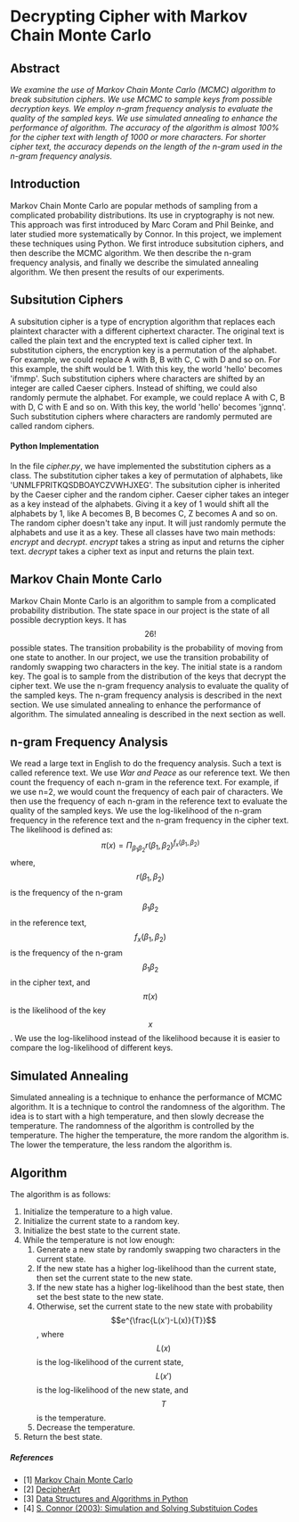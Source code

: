 # Decrypting Cipher with Markov Chain Monte Carlo

## Abstract
*We examine the use of Markov Chain Monte Carlo (MCMC) algorithm to break subsitution ciphers. We use MCMC to sample keys from possible decryption keys. We employ n-gram frequency analysis to evaluate the quality of the sampled keys. We use simulated annealing to enhance the performance of algorithm. The accuracy of the algorithm is almost 100% for the cipher text with length of 1000 or more characters. For shorter cipher text, the accuracy depends on the length of the n-gram used in the n-gram frequency analysis.*
## Introduction
Markov Chain Monte Carlo are popular methods of sampling from a complicated probability distributions. Its use in cryptography is not new. This approach was first introduced by Marc Coram and Phil Beinke, and later studied more systematically by Connor. In this project, we implement these techniques using Python. We first introduce subsitution ciphers, and then describe the MCMC algorithm. We then describe the n-gram frequency analysis, and finally we describe the simulated annealing algorithm. We then present the results of our experiments.

## Subsitution Ciphers
A subsitution cipher is a type of encryption algorithm that replaces each plaintext character with a different ciphertext character. The original text is called the plain text and the encrypted text is called cipher text. In substitution ciphers, the encryption key is a permutation of the alphabet. For example, we could replace A with B, B with C, C with D and so on. For this example, the shift would be 1. With this key, the world 'hello' becomes 'ifmmp'. Such substitution ciphers where characters are shifted by an integer are called Caeser ciphers. Instead of shifting, we could also randomly permute the alphabet. For example, we could replace A with C, B with D, C with E and so on. With this key, the world 'hello' becomes 'jgnnq'. Such substitution ciphers where characters are randomly permuted are called random ciphers.
#### Python Implementation
In the file *cipher.py*, we have implemented the substitution ciphers as a class. The substitution cipher takes a key of permutation of alphabets, like 'UNMLFPRITKQSDBOAYCZVWHJXEG'. The subsitution cipher is inherited by the Caeser cipher and the random cipher. Caeser cipher takes an integer as a key instead of the alphabets. Giving it a key of 1 would shift all the alphabets by 1, like A becomes B, B becomes C, Z becomes A and so on. The random cipher doesn't take any input. It will just randomly permute the alphabets and use it as a key. These all classes have two main methods: *encrypt* and *decrypt*. *encrypt* takes a string as input and returns the cipher text. *decrypt* takes a cipher text as input and returns the plain text. 
## Markov Chain Monte Carlo
Markov Chain Monte Carlo is an algorithm to sample from a complicated probability distribution. The state space in our project is the state of all possible decryption keys. It has $$26!$$ possible states. The transition probability is the probability of moving from one state to another. In our project, we use the transition probability of randomly swapping two characters in the key. The initial state is a random key. The goal is to sample from the distribution of the keys that decrypt the cipher text. We use the n-gram frequency analysis to evaluate the quality of the sampled keys. The n-gram frequency analysis is described in the next section. We use simulated annealing to enhance the performance of algorithm. The simulated annealing is described in the next section as well.
## n-gram Frequency Analysis
We read a large text in English to do the frequency analysis. Such a text is called reference text. We use *War and Peace* as our reference text. We then count the frequency of each n-gram in the reference text. For example, if we use n=2, we would count the frequency of each pair of characters. We then use the frequency of each n-gram in the reference text to evaluate the quality of the sampled keys. We use the log-likelihood of the n-gram frequency in the reference text and the n-gram frequency in the cipher text. The likelihood is defined as:
$$\pi(x)=\Pi_{\beta_1 \beta_2} r(\beta_1,\beta_2)^{f_x(\beta_1,\beta_2)}$$
where, $$r(\beta_1,\beta_2)$$ is the frequency of the n-gram $$\beta_1\beta_2$$ in the reference text, $$f_x(\beta_1,\beta_2)$$ is the frequency of the n-gram $$\beta_1\beta_2$$ in the cipher text, and $$\pi(x)$$ is the likelihood of the key $$x$$. We use the log-likelihood instead of the likelihood because it is easier to compare the log-likelihood of different keys.
## Simulated Annealing
Simulated annealing is a technique to enhance the performance of MCMC algorithm. It is a technique to control the randomness of the algorithm. The idea is to start with a high temperature, and then slowly decrease the temperature. The randomness of the algorithm is controlled by the temperature. The higher the temperature, the more random the algorithm is. The lower the temperature, the less random the algorithm is. 
## Algorithm
The algorithm is as follows:
1. Initialize the temperature to a high value.
2. Initialize the current state to a random key.
3. Initialize the best state to the current state.
4. While the temperature is not low enough:
    1. Generate a new state by randomly swapping two characters in the current state.
    2. If the new state has a higher log-likelihood than the current state, then set the current state to the new state.
    3. If the new state has a higher log-likelihood than the best state, then set the best state to the new state.
    4. Otherwise, set the current state to the new state with probability $$e^{\frac{L(x')-L(x)}{T}}$$, where $$L(x)$$ is the log-likelihood of the current state, $$L(x')$$ is the log-likelihood of the new state, and $$T$$ is the temperature.
    5. Decrease the temperature.
5. Return the best state.
##### References
 - [1] [Markov Chain Monte Carlo](https://en.wikipedia.org/wiki/Markov_chain_Monte_Carlo)
 - [2] [DecipherArt](http://probability.ca/jeff/ftpdir/decipherart.pdf)
 - [3] [Data Structures and Algorithms in Python](https://www.amazon.com/Structures-Algorithms-Python-Michael-Goodrich/dp/1118290275)
 - [4] [S. Connor (2003): Simulation and Solving Substituion Codes](https://www-users.york.ac.uk/~sbc502/decode.pdf)